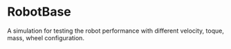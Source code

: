 # RobotBase
A simulation for testing the robot performance with different velocity, toque, mass, wheel configuration.
